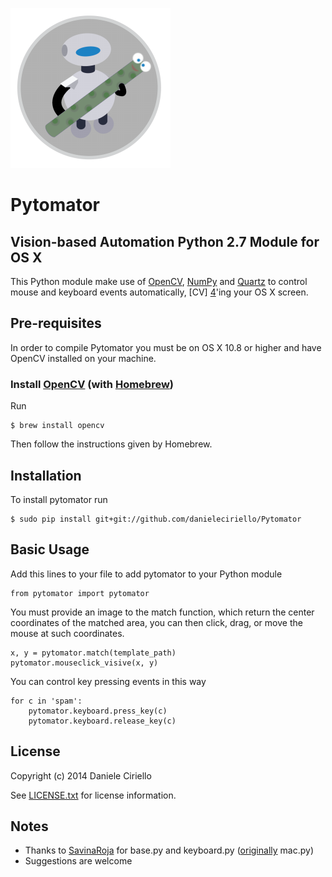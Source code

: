 ![Pytomator](icon.png)

# Pytomator

## Vision-based Automation Python 2.7 Module for OS X


This Python module make use of [OpenCV][1], [NumPy][2] and [Quartz][3] to control mouse and keyboard events automatically, [CV] [4]'ing your OS X screen.

## Pre-requisites

In order to compile Pytomator you must be on OS X 10.8 or higher and have OpenCV installed on your machine.

### Install [OpenCV](http://opencv.org/) (with [Homebrew](http://brew.sh/))
Run 

	$ brew install opencv

Then follow the instructions given by Homebrew.

## Installation

To install pytomator run

	$ sudo pip install git+git://github.com/danieleciriello/Pytomator


## Basic Usage

Add this lines to your file to add pytomator to your Python module

	from pytomator import pytomator

You must provide an image to the match function, which return the center coordinates of the matched area, you can then click, drag, or move the mouse at such coordinates. 

	x, y = pytomator.match(template_path)
    pytomator.mouseclick_visive(x, y)

You can control key pressing events in this way

	for c in 'spam':
	    pytomator.keyboard.press_key(c)
	    pytomator.keyboard.release_key(c)

## License

Copyright (c) 2014 Daniele Ciriello

See [LICENSE.txt](https://github.com/danieleciriello/Pytomator/blob/master/LICENSE.txt) for license information.


## Notes

+ Thanks to [SavinaRoja](https://github.com/SavinaRoja) for base.py and keyboard.py ([originally](https://github.com/SavinaRoja/PyUserInput) mac.py)
+ Suggestions are welcome

[1]: http://opencv.org/ "http://opencv.org/"
[2]: http://www.numpy.org/ "http://www.numpy.org/"
[3]: https://developer.apple.com/library/mac/documentation/GraphicsImaging/Reference/Quartz2D_Collection/_index.html "https://developer.apple.com/library/mac/documentation/GraphicsImaging/Reference/Quartz2D_Collection/_index.html"
[4]: http://en.wikipedia.org/wiki/Computer_vision "Computer Vision"